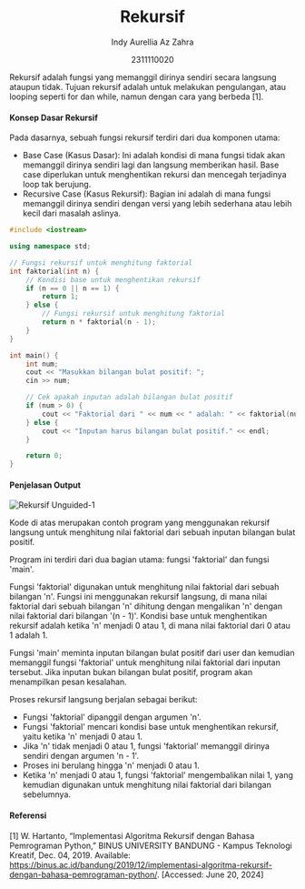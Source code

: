 # <h1 align="center">Rekursif</h1>
<p align="center">Indy Aurellia Az Zahra</p>
<p align="center">2311110020</p>

Rekursif adalah fungsi yang memanggil dirinya sendiri secara langsung ataupun tidak. Tujuan rekursif adalah untuk melakukan pengulangan, atau looping seperti for dan while, namun dengan cara yang berbeda [1]. 

#### Konsep Dasar Rekursif
Pada dasarnya, sebuah fungsi rekursif terdiri dari dua komponen utama:

- Base Case (Kasus Dasar): Ini adalah kondisi di mana fungsi tidak akan memanggil dirinya sendiri lagi dan langsung memberikan hasil. Base case diperlukan untuk menghentikan rekursi dan mencegah terjadinya loop tak berujung.
- Recursive Case (Kasus Rekursif): Bagian ini adalah di mana fungsi memanggil dirinya sendiri dengan versi yang lebih sederhana atau lebih kecil dari masalah aslinya.

```c++
#include <iostream>

using namespace std;

// Fungsi rekursif untuk menghitung faktorial
int faktorial(int n) {
    // Kondisi base untuk menghentikan rekursif
    if (n == 0 || n == 1) {
        return 1;
    } else {
        // Fungsi rekursif untuk menghitung faktorial
        return n * faktorial(n - 1);
    }
}

int main() {
    int num;
    cout << "Masukkan bilangan bulat positif: ";
    cin >> num;

    // Cek apakah inputan adalah bilangan bulat positif
    if (num > 0) {
        cout << "Faktorial dari " << num << " adalah: " << faktorial(num) << endl;
    } else {
        cout << "Inputan harus bilangan bulat positif." << endl;
    }

    return 0;
}
```

#### Penjelasan Output
![Rekursif Unguided-1](https://github.com/auurel/Praktikum-Struktur-Data-Assignment/assets/152810893/c121cb1e-0d31-4e79-983c-0f66b3490ca8)

Kode di atas merupakan contoh program yang menggunakan rekursif langsung untuk menghitung nilai faktorial dari sebuah inputan bilangan bulat positif.

Program ini terdiri dari dua bagian utama: fungsi 'faktorial' dan fungsi 'main'.

Fungsi 'faktorial' digunakan untuk menghitung nilai faktorial dari sebuah bilangan 'n'. Fungsi ini menggunakan rekursif langsung, di mana nilai faktorial dari sebuah bilangan 'n' dihitung dengan mengalikan 'n' dengan nilai faktorial dari bilangan '(n - 1)'. Kondisi base untuk menghentikan rekursif adalah ketika 'n' menjadi 0 atau 1, di mana nilai faktorial dari 0 atau 1 adalah 1.

Fungsi 'main' meminta inputan bilangan bulat positif dari user dan kemudian memanggil fungsi 'faktorial' untuk menghitung nilai faktorial dari inputan tersebut. Jika inputan bukan bilangan bulat positif, program akan menampilkan pesan kesalahan.

Proses rekursif langsung berjalan sebagai berikut:
- Fungsi 'faktorial' dipanggil dengan argumen 'n'.
- Fungsi 'faktorial' mencari kondisi base untuk menghentikan rekursif, yaitu ketika 'n' menjadi 0 atau 1.
- Jika 'n' tidak menjadi 0 atau 1, fungsi 'faktorial' memanggil dirinya sendiri dengan argumen 'n - 1'.
- Proses ini berulang hingga 'n' menjadi 0 atau 1.
- Ketika 'n' menjadi 0 atau 1, fungsi 'faktorial' mengembalikan nilai 1, yang kemudian digunakan untuk menghitung nilai faktorial dari bilangan sebelumnya.

#### Referensi

[1] W. Hartanto, “Implementasi Algoritma Rekursif dengan Bahasa Pemrograman Python,” BINUS UNIVERSITY BANDUNG - Kampus Teknologi Kreatif, Dec. 04, 2019. Available: https://binus.ac.id/bandung/2019/12/implementasi-algoritma-rekursif-dengan-bahasa-pemrograman-python/. [Accessed: June 20, 2024]
